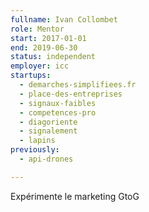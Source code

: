 ```yaml
---
fullname: Ivan Collombet
role: Mentor
start: 2017-01-01
end: 2019-06-30
status: independent
employer: icc
startups:
  - demarches-simplifiees.fr
  - place-des-entreprises
  - signaux-faibles
  - competences-pro
  - diagoriente
  - signalement
  - lapins
previously:
  - api-drones

---
```


Expérimente le marketing GtoG
